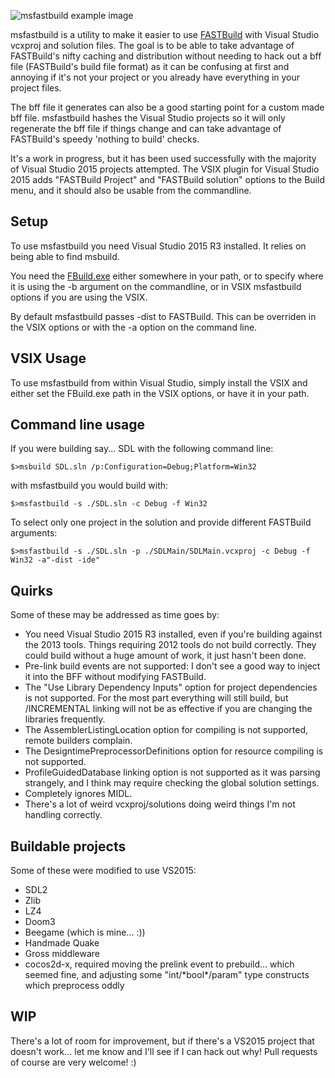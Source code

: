 ![msfastbuild example image](http://liam.flookes.com/msfastbuild.png "msfastbuild example")

msfastbuild is a utility to make it easier to use [FASTBuild](https://github.com/fastbuild/fastbuild) with Visual Studio vcxproj and solution files. The goal is to be able to take advantage of FASTBuild's nifty caching and distribution without needing to hack out a bff file (FASTBuild's build file format) as it can be confusing at first and annoying if it's not your project or you already have everything in your project files.

The bff file it generates can also be a good starting point for a custom made bff file. msfastbuild hashes the Visual Studio projects so it will only regenerate the bff file if things change and can take advantage of FASTBuild's speedy 'nothing to build' checks.

It's a work in progress, but it has been used successfully with the majority of Visual Studio 2015 projects attempted. The VSIX plugin for Visual Studio 2015 adds "FASTBuild Project" and "FASTBuild solution" options to the Build menu, and it should also be usable from the commandline.

## Setup

To use msfastbuild you need Visual Studio 2015 R3 installed. It relies on being able to find msbuild.

You need the [FBuild.exe](http://fastbuild.org/docs/download.html) either somewhere in your path, or to specify where it is using the -b argument on the commandline, or in VSIX msfastbuild options if you are using the VSIX. 

By default msfastbuild passes -dist to FASTBuild. This can be overriden in the VSIX options or with the -a option on the command line.

## VSIX Usage

To use msfastbuild from within Visual Studio, simply install the VSIX and either set the FBuild.exe path in the VSIX options, or have it in your path.

## Command line usage

If you were building say... SDL with the following command line:

`$>msbuild SDL.sln /p:Configuration=Debug;Platform=Win32`

with msfastbuild you would build with:

`$>msfastbuild -s ./SDL.sln -c Debug -f Win32`

To select only one project in the solution and provide different FASTBuild arguments:

`$>msfastbuild -s ./SDL.sln -p ./SDLMain/SDLMain.vcxproj -c Debug -f Win32 -a"-dist -ide"`

## Quirks

Some of these may be addressed as time goes by:

- You need Visual Studio 2015 R3 installed, even if you're building against the 2013 tools. Things requiring 2012 tools do not build correctly. They could build without a huge amount of work, it just hasn't been done.
- Pre-link build events are not supported: I don't see a good way to inject it into the BFF without modifying FASTBuild.
- The "Use Library Dependency Inputs" option for project dependencies is not supported. For the most part everything will still build, but /INCREMENTAL linking will not be as effective if you are changing the libraries frequently.
- The AssemblerListingLocation option for compiling is not supported, remote builders complain.
- The DesigntimePreprocessorDefinitions option for resource compiling is not supported.
- ProfileGuidedDatabase linking option is not supported as it was parsing strangely, and I think may require checking the global solution settings.
- Completely ignores MIDL.
- There's a lot of weird vcxproj/solutions doing weird things I'm not handling correctly.

## Buildable projects

Some of these were modified to use VS2015:

- SDL2
- Zlib
- LZ4
- Doom3
- Beegame (which is mine... :))
- Handmade Quake
- Gross middleware
- cocos2d-x, required moving the prelink event to prebuild... which seemed fine, and adjusting some "int/\*bool\*/param" type constructs which preprocess oddly

## WIP

There's a lot of room for improvement, but if there's a VS2015 project that doesn't work... let me know and I'll see if I can hack out why! Pull requests of course are very welcome! :)
